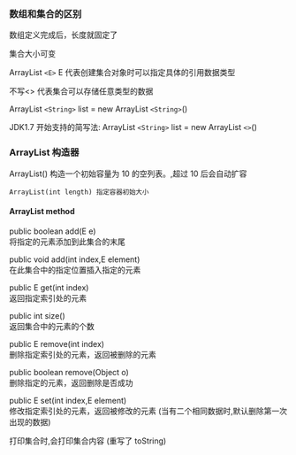 

### 数组和集合的区别

数组定义完成后，长度就固定了

集合大小可变

ArrayList `<E>` E 代表创建集合对象时可以指定具体的引用数据类型

不写<> 代表集合可以存储任意类型的数据

ArrayList `<String>` list = new ArrayList `<String>`()

JDK1.7 开始支持的简写法: ArrayList `<String>` list = new ArrayList `<>`()

### ArrayList 构造器

ArrayList() 构造一个初始容量为 10 的空列表。,超过 10 后会自动扩容

```
ArrayList(int length) 指定容器初始大小
```

#### ArrayList method

public boolean add(E e)  
将指定的元素添加到此集合的末尾

public void add(int index,E element)  
在此集合中的指定位置插入指定的元素

public E get(int index)  
返回指定索引处的元素

public int size()  
返回集合中的元素的个数

public E remove(int index)  
删除指定索引处的元素，返回被删除的元素

public boolean remove(Object o)  
删除指定的元素，返回删除是否成功

public E set(int index,E element)  
修改指定索引处的元素，返回被修改的元素 (当有二个相同数据时,默认删除第一次出现的数据)


打印集合时,会打印集合内容 (重写了 toString)
